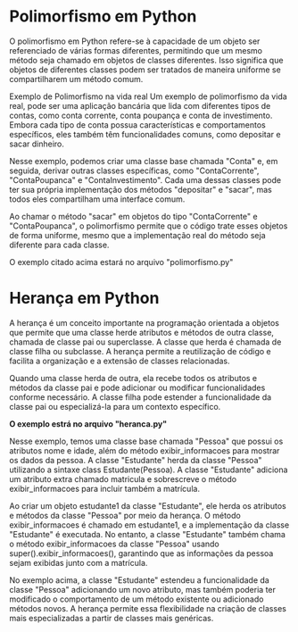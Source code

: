 # Polimorfismo em Python <br>
O polimorfismo em Python refere-se à capacidade de um objeto ser referenciado de várias formas diferentes, permitindo que um mesmo método seja chamado em objetos de classes diferentes. Isso significa que objetos de diferentes classes podem ser tratados de maneira uniforme se compartilharem um método comum.

Exemplo de Polimorfismo na vida real
Um exemplo de polimorfismo da vida real, pode ser uma aplicação bancária que lida com diferentes tipos de contas, como conta corrente, conta poupança e conta de investimento. Embora cada tipo de conta possua características e comportamentos específicos, eles também têm funcionalidades comuns, como depositar e sacar dinheiro.

Nesse exemplo, podemos criar uma classe base chamada "Conta" e, em seguida, derivar outras classes específicas, como "ContaCorrente", "ContaPoupanca" e "ContaInvestimento". Cada uma dessas classes pode ter sua própria implementação dos métodos "depositar" e "sacar", mas todos eles compartilham uma interface comum.

Ao chamar o método "sacar" em objetos do tipo "ContaCorrente" e "ContaPoupanca", o polimorfismo permite que o código trate esses objetos de forma uniforme, mesmo que a implementação real do método seja diferente para cada classe.

O exemplo citado acima estará no arquivo "polimorfismo.py"


# Herança em Python <br>
A herança é um conceito importante na programação orientada a objetos que permite que uma classe herde atributos e métodos de outra classe, chamada de classe pai ou superclasse. A classe que herda é chamada de classe filha ou subclasse. A herança permite a reutilização de código e facilita a organização e a extensão de classes relacionadas.

Quando uma classe herda de outra, ela recebe todos os atributos e métodos da classe pai e pode adicionar ou modificar funcionalidades conforme necessário. A classe filha pode estender a funcionalidade da classe pai ou especializá-la para um contexto específico.

<strong>O exemplo estrá no arquivo "heranca.py"</strong>

Nesse exemplo, temos uma classe base chamada "Pessoa" que possui os atributos nome e idade, além do método exibir_informacoes para mostrar os dados da pessoa. A classe "Estudante" herda da classe "Pessoa" utilizando a sintaxe class Estudante(Pessoa). A classe "Estudante" adiciona um atributo extra chamado matricula e sobrescreve o método exibir_informacoes para incluir também a matrícula.

Ao criar um objeto estudante1 da classe "Estudante", ele herda os atributos e métodos da classe "Pessoa" por meio da herança. O método exibir_informacoes é chamado em estudante1, e a implementação da classe "Estudante" é executada. No entanto, a classe "Estudante" também chama o método exibir_informacoes da classe "Pessoa" usando super().exibir_informacoes(), garantindo que as informações da pessoa sejam exibidas junto com a matrícula.

No exemplo acima, a classe "Estudante" estendeu a funcionalidade da classe "Pessoa" adicionando um novo atributo, mas também poderia ter modificado o comportamento de um método existente ou adicionado métodos novos. A herança permite essa flexibilidade na criação de classes mais especializadas a partir de classes mais genéricas.
